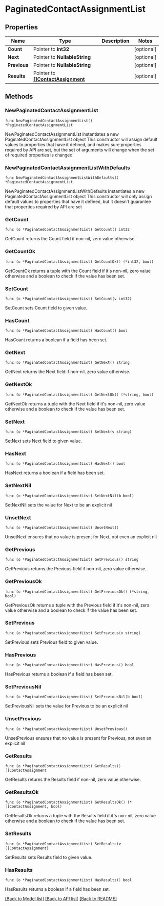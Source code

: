 # PaginatedContactAssignmentList

## Properties

Name | Type | Description | Notes
------------ | ------------- | ------------- | -------------
**Count** | Pointer to **int32** |  | [optional] 
**Next** | Pointer to **NullableString** |  | [optional] 
**Previous** | Pointer to **NullableString** |  | [optional] 
**Results** | Pointer to [**[]ContactAssignment**](ContactAssignment.md) |  | [optional] 

## Methods

### NewPaginatedContactAssignmentList

`func NewPaginatedContactAssignmentList() *PaginatedContactAssignmentList`

NewPaginatedContactAssignmentList instantiates a new PaginatedContactAssignmentList object
This constructor will assign default values to properties that have it defined,
and makes sure properties required by API are set, but the set of arguments
will change when the set of required properties is changed

### NewPaginatedContactAssignmentListWithDefaults

`func NewPaginatedContactAssignmentListWithDefaults() *PaginatedContactAssignmentList`

NewPaginatedContactAssignmentListWithDefaults instantiates a new PaginatedContactAssignmentList object
This constructor will only assign default values to properties that have it defined,
but it doesn't guarantee that properties required by API are set

### GetCount

`func (o *PaginatedContactAssignmentList) GetCount() int32`

GetCount returns the Count field if non-nil, zero value otherwise.

### GetCountOk

`func (o *PaginatedContactAssignmentList) GetCountOk() (*int32, bool)`

GetCountOk returns a tuple with the Count field if it's non-nil, zero value otherwise
and a boolean to check if the value has been set.

### SetCount

`func (o *PaginatedContactAssignmentList) SetCount(v int32)`

SetCount sets Count field to given value.

### HasCount

`func (o *PaginatedContactAssignmentList) HasCount() bool`

HasCount returns a boolean if a field has been set.

### GetNext

`func (o *PaginatedContactAssignmentList) GetNext() string`

GetNext returns the Next field if non-nil, zero value otherwise.

### GetNextOk

`func (o *PaginatedContactAssignmentList) GetNextOk() (*string, bool)`

GetNextOk returns a tuple with the Next field if it's non-nil, zero value otherwise
and a boolean to check if the value has been set.

### SetNext

`func (o *PaginatedContactAssignmentList) SetNext(v string)`

SetNext sets Next field to given value.

### HasNext

`func (o *PaginatedContactAssignmentList) HasNext() bool`

HasNext returns a boolean if a field has been set.

### SetNextNil

`func (o *PaginatedContactAssignmentList) SetNextNil(b bool)`

 SetNextNil sets the value for Next to be an explicit nil

### UnsetNext
`func (o *PaginatedContactAssignmentList) UnsetNext()`

UnsetNext ensures that no value is present for Next, not even an explicit nil
### GetPrevious

`func (o *PaginatedContactAssignmentList) GetPrevious() string`

GetPrevious returns the Previous field if non-nil, zero value otherwise.

### GetPreviousOk

`func (o *PaginatedContactAssignmentList) GetPreviousOk() (*string, bool)`

GetPreviousOk returns a tuple with the Previous field if it's non-nil, zero value otherwise
and a boolean to check if the value has been set.

### SetPrevious

`func (o *PaginatedContactAssignmentList) SetPrevious(v string)`

SetPrevious sets Previous field to given value.

### HasPrevious

`func (o *PaginatedContactAssignmentList) HasPrevious() bool`

HasPrevious returns a boolean if a field has been set.

### SetPreviousNil

`func (o *PaginatedContactAssignmentList) SetPreviousNil(b bool)`

 SetPreviousNil sets the value for Previous to be an explicit nil

### UnsetPrevious
`func (o *PaginatedContactAssignmentList) UnsetPrevious()`

UnsetPrevious ensures that no value is present for Previous, not even an explicit nil
### GetResults

`func (o *PaginatedContactAssignmentList) GetResults() []ContactAssignment`

GetResults returns the Results field if non-nil, zero value otherwise.

### GetResultsOk

`func (o *PaginatedContactAssignmentList) GetResultsOk() (*[]ContactAssignment, bool)`

GetResultsOk returns a tuple with the Results field if it's non-nil, zero value otherwise
and a boolean to check if the value has been set.

### SetResults

`func (o *PaginatedContactAssignmentList) SetResults(v []ContactAssignment)`

SetResults sets Results field to given value.

### HasResults

`func (o *PaginatedContactAssignmentList) HasResults() bool`

HasResults returns a boolean if a field has been set.


[[Back to Model list]](../README.md#documentation-for-models) [[Back to API list]](../README.md#documentation-for-api-endpoints) [[Back to README]](../README.md)


